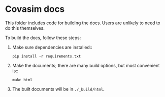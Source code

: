 # Covasim docs

This folder includes code for building the docs. Users are unlikely to need to
do this themselves.

To build the docs, follow these steps:

1.  Make sure dependencies are installed::
    ```
    pip install -r requirements.txt
    ```

2.  Make the documents; there are many build options, but most convenient is::

    ```
    make html
    ```

3.  The built documents will be in `./_build/html`.